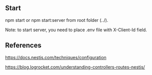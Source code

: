 ## Start
npm start or npm start:server from root folder (../).

Note: to start server, you need to place .env file with X-Client-Id field.

## References 
https://docs.nestjs.com/techniques/configuration

https://blog.logrocket.com/understanding-controllers-routes-nestjs/

